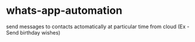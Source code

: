 # whats-app-automation
send messages to contacts actomatically at particular time from cloud (Ex - Send birthday wishes)
